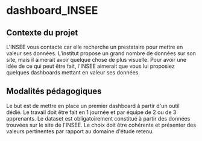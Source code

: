 # dashboard_INSEE

## Contexte du projet

L'INSEE vous contacte car elle recherche un prestataire pour mettre en valeur ses données. L'institut propose un grand nombre de données sur son site, mais il aimerait avoir quelque chose de plus visuelle. Pour avoir une idée de ce qui peut être fait, l'INSEE aimerait que vous lui proposiez quelques dashboards mettant en valeur ses données.

## Modalités pédagogiques

Le but est de mettre en place un premier dashboard à partir d'un outil dédié. Le travail doit être fait en 1 journée et par équipe de 2 ou de 3 apprenants. Le dataset est obligatoirement constitué à partir des données trouvées sur le site de l'INSEE. Le choix doit être cohérente et présenter des valeurs pertinentes par rapport au domaine d'étude retenu.
